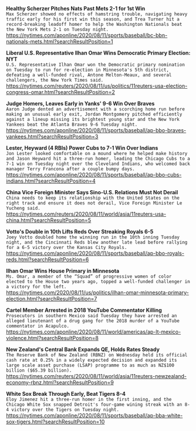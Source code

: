 **Healthy Scherzer Pitches Nats Past Mets 2-1 for 1st Win**\
`Max Scherzer showed no effects of hamstring trouble, navigating heavy traffic early for his first win this season, and Trea Turner hit a record-breaking leadoff homer to help the Washington Nationals beat the New York Mets 2-1 on Tuesday night.`\
https://nytimes.com/aponline/2020/08/11/sports/baseball/bc-bbn-nationals-mets.html?searchResultPosition=1

**Liberal U.S. Representative Ilhan Omar Wins Democratic Primary Election: NYT**\
`U.S. Representative Ilhan Omar won the Democratic primary nomination on Tuesday to run for re-election in Minnesota's 5th district, defeating a well-funded rival, Antone Melton-Meaux, and several challengers, the New York Times said.`\
https://nytimes.com/reuters/2020/08/11/us/politics/11reuters-usa-election-congress-omar.html?searchResultPosition=2

**Judge Homers, Leaves Early in Yanks' 9-6 Win Over Braves**\
`Aaron Judge dented an advertisement with a scorching home run before making an unusual early exit, Jordan Montgomery pitched efficiently against a lineup missing its brightest young star and the New York Yankees beat the Atlanta Braves 9-6 Tuesday night.`\
https://nytimes.com/aponline/2020/08/11/sports/baseball/ap-bbo-braves-yankees.html?searchResultPosition=3

**Lester, Heyward (4 RBIs) Power Cubs to 7-1 Win Over Indians**\
`Jon Lester looked comfortable on a mound where he helped make history and Jason Heyward hit a three-run homer, leading the Chicago Cubs to a 7-1 win on Tuesday night over the Cleveland Indians, who welcomed back manager Terry Francona after a couple bumpy days.`\
https://nytimes.com/aponline/2020/08/11/sports/baseball/ap-bbo-cubs-indians.html?searchResultPosition=4

**China Vice Foreign Minister Says Sino-U.S. Relations Must Not Derail**\
`China needs to keep its relationship with the United States on the right track and ensure it does not derail, Vice Foreign Minister Le Yucheng said. `\
https://nytimes.com/reuters/2020/08/11/world/asia/11reuters-usa-china.html?searchResultPosition=5

**Votto's Double in 10th Lifts Reds Over Streaking Royals 6-5**\
`Joey Votto doubled home the winning run in the 10th inning Tuesday night, and the Cincinnati Reds blew another late lead before rallying for a 6-5 victory over the Kansas City Royals.`\
https://nytimes.com/aponline/2020/08/11/sports/baseball/ap-bbo-royals-reds.html?searchResultPosition=6

**Ilhan Omar Wins House Primary in Minnesota**\
`Ms. Omar, a member of the “Squad” of progressive women of color elected to the House two years ago, topped a well-funded challenger in a victory for the left.`\
https://nytimes.com/2020/08/11/us/politics/ilhan-omar-minnesota-primary-election.html?searchResultPosition=7

**Cartel Member Arrested in 2018 YouTube Commentator Killing**\
`Prosecutors in southern Mexico said Tuesday they have arrested an alleged lieutenant of a drug gang for the 2018 murder of a YouTube commentator in Acapulco. `\
https://nytimes.com/aponline/2020/08/11/world/americas/ap-lt-mexico-violence.html?searchResultPosition=8

**New Zealand's Central Bank Expands QE, Holds Rates Steady**\
`The Reserve Bank of New Zealand (RBNZ) on Wednesday held its official cash rate at 0.25% in a widely expected decision and expanded its large scale asset purchase (LSAP) programme to as much as NZ$100 billion ($65.39 billion). `\
https://nytimes.com/reuters/2020/08/11/world/asia/11reuters-newzealand-economy-rbnz.html?searchResultPosition=9

**White Sox Break Through Early, Beat Tigers 8-4**\
`Eloy Jimenez hit a three-run homer in the first inning, and the Chicago White Sox snapped Detroit's four-game wining streak with an 8-4 victory over the Tigers on Tuesday night.`\
https://nytimes.com/aponline/2020/08/11/sports/baseball/ap-bba-white-sox-tigers.html?searchResultPosition=10

